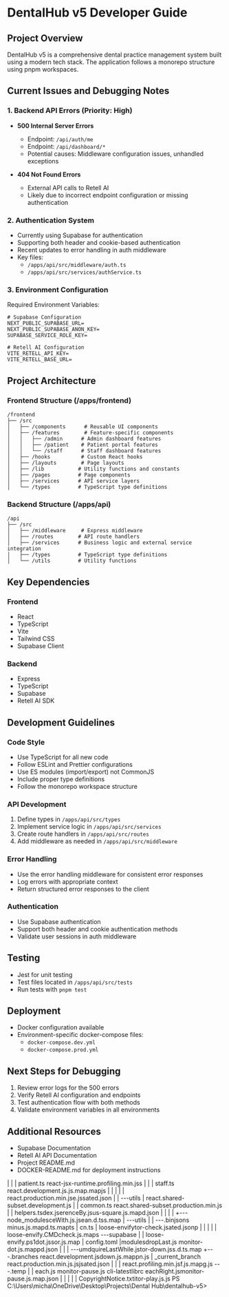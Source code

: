# DentalHub v5 Developer Guide

## Project Overview
DentalHub v5 is a comprehensive dental practice management system built using a modern tech stack. The application follows a monorepo structure using pnpm workspaces.

## Current Issues and Debugging Notes

### 1. Backend API Errors (Priority: High)
- **500 Internal Server Errors**
  - Endpoint: `/api/auth/me`
  - Endpoint: `/api/dashboard/*`
  - Potential causes: Middleware configuration issues, unhandled exceptions
  
- **404 Not Found Errors**
  - External API calls to Retell AI
  - Likely due to incorrect endpoint configuration or missing authentication

### 2. Authentication System
- Currently using Supabase for authentication
- Supporting both header and cookie-based authentication
- Recent updates to error handling in auth middleware
- Key files:
  - `/apps/api/src/middleware/auth.ts`
  - `/apps/api/src/services/authService.ts`

### 3. Environment Configuration
Required Environment Variables:
```env
# Supabase Configuration
NEXT_PUBLIC_SUPABASE_URL=
NEXT_PUBLIC_SUPABASE_ANON_KEY=
SUPABASE_SERVICE_ROLE_KEY=

# Retell AI Configuration
VITE_RETELL_API_KEY=
VITE_RETELL_BASE_URL=
```

## Project Architecture

### Frontend Structure (/apps/frontend)
```
/frontend
├── /src
│   ├── /components      # Reusable UI components
│   ├── /features        # Feature-specific components
│   │   ├── /admin      # Admin dashboard features
│   │   ├── /patient    # Patient portal features
│   │   └── /staff      # Staff dashboard features
│   ├── /hooks          # Custom React hooks
│   ├── /layouts        # Page layouts
│   ├── /lib           # Utility functions and constants
│   ├── /pages         # Page components
│   ├── /services      # API service layers
│   └── /types         # TypeScript type definitions
```

### Backend Structure (/apps/api)
```
/api
├── /src
│   ├── /middleware     # Express middleware
│   ├── /routes        # API route handlers
│   ├── /services      # Business logic and external service integration
│   ├── /types         # TypeScript type definitions
│   └── /utils         # Utility functions
```

## Key Dependencies

### Frontend
- React
- TypeScript
- Vite
- Tailwind CSS
- Supabase Client

### Backend
- Express
- TypeScript
- Supabase
- Retell AI SDK

## Development Guidelines

### Code Style
- Use TypeScript for all new code
- Follow ESLint and Prettier configurations
- Use ES modules (import/export) not CommonJS
- Include proper type definitions
- Follow the monorepo workspace structure

### API Development
1. Define types in `/apps/api/src/types`
2. Implement service logic in `/apps/api/src/services`
3. Create route handlers in `/apps/api/src/routes`
4. Add middleware as needed in `/apps/api/src/middleware`

### Error Handling
- Use the error handling middleware for consistent error responses
- Log errors with appropriate context
- Return structured error responses to the client

### Authentication
- Use Supabase authentication
- Support both header and cookie authentication methods
- Validate user sessions in auth middleware

## Testing
- Jest for unit testing
- Test files located in `/apps/api/src/tests`
- Run tests with `pnpm test`

## Deployment
- Docker configuration available
- Environment-specific docker-compose files:
  - `docker-compose.dev.yml`
  - `docker-compose.prod.yml`

## Next Steps for Debugging
1. Review error logs for the 500 errors
2. Verify Retell AI configuration and endpoints
3. Test authentication flow with both methods
4. Validate environment variables in all environments

## Additional Resources
- Supabase Documentation
- Retell AI API Documentation
- Project README.md
- DOCKER-README.md for deployment instructions



|   |   |       patient.ts  react-jsx-runtime.profiling.min.jss
|   |   |       staff.ts    react.development.js.js.map.mapjs
|   |   |       |   |       react.production.min.jse.jssated.json
|   |   \---utils   |       react.shared-subset.development.js
|   |           common.ts   react.shared-subset.production.min.js
|   |           helpers.tsdex.jserenceBy.jsus-square.js.mapd.json
|   |   |       |   +---node_modulesceWith.js.jsean.d.tss.map
|   \---utils   |   |   \---.binjsons   minus.js.mapd.ts.mapts
|           cn.ts   |           loose-envifytor-check.jsated.jsonp
|   |   |       |   |           loose-envify.CMDcheck.js.maps
\---supabase    |   |           loose-envify.ps1dot.jssor.js.map
    |   config.toml |modulesdropLast.js monitor-dot.js.mappd.json
    |   |       |   \---umdquireLastWhile.jstor-down.jss.d.ts.map
    +---.branches           react.development.jsdown.js.mappn.js
    |       _current_branch react.production.min.js.jsjsated.json
    |   |       |           react.profiling.min.jsf.js.mapg.js
    \---.temp   |   |       each.js     monitor-pause.js
            cli-latestlibrc eachRight.jsmonitor-pause.js.map.json
|   |   |       |   |   CopyrightNotice.txtitor-play.js.js
PS C:\Users\micha\OneDrive\Desktop\Projects\Dental Hub\dentalhub-v5>